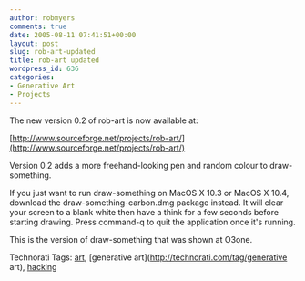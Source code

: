 ```yaml
---
author: robmyers
comments: true
date: 2005-08-11 07:41:51+00:00
layout: post
slug: rob-art-updated
title: rob-art updated
wordpress_id: 636
categories:
- Generative Art
- Projects
---
```


  
The new version 0.2 of rob-art is now available at:  


  
[http://www.sourceforge.net/projects/rob-art/](http://www.sourceforge.net/projects/rob-art/)  


  
Version 0.2 adds a more freehand-looking pen and random colour to draw-something.  


  
If you just want to run draw-something on MacOS X 10.3 or MacOS X 10.4, download the draw-something-carbon.dmg package instead. It will clear your screen to a blank white then have a think for a few seconds before starting drawing. Press command-q to quit the application once it's running.  


  
This is the version of draw-something that was shown at O3one.  


  


Technorati Tags: [art](http://technorati.com/tag/art), [generative art](http://technorati.com/tag/generative art), [hacking](http://technorati.com/tag/hacking)

  


